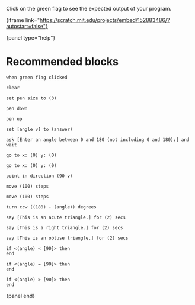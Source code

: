 Click on the green flag to see the expected output of your program.

{iframe link="https://scratch.mit.edu/projects/embed/152883486/?autostart=false"}

{panel type="help"}

# Recommended blocks

<pre><code class="scratch:split:random">when green flag clicked
</code></pre>

<pre><code class="scratch:split:random">clear

set pen size to (3)

pen down

pen up
</code></pre>

<pre><code class="scratch:split:random">set [angle v] to (answer)

ask [Enter an angle between 0 and 180 (not including 0 and 180):] and wait
</code></pre>

<pre><code class="scratch:split:random">go to x: (0) y: (0)

go to x: (0) y: (0)

point in direction (90 v)

move (100) steps

move (100) steps

turn ccw ((180) - (angle)) degrees
</code></pre>

<pre><code class="scratch:split:random">say [This is an acute triangle.] for (2) secs

say [This is a right triangle.] for (2) secs

say [This is an obtuse triangle.] for (2) secs
</code></pre>

<pre><code class="scratch:split:random">if &lt;(angle) &lt; [90]&gt; then
end

if &lt;(angle) = [90]&gt; then
end

if &lt;(angle) &gt; [90]&gt; then
end
</code></pre>

{panel end}